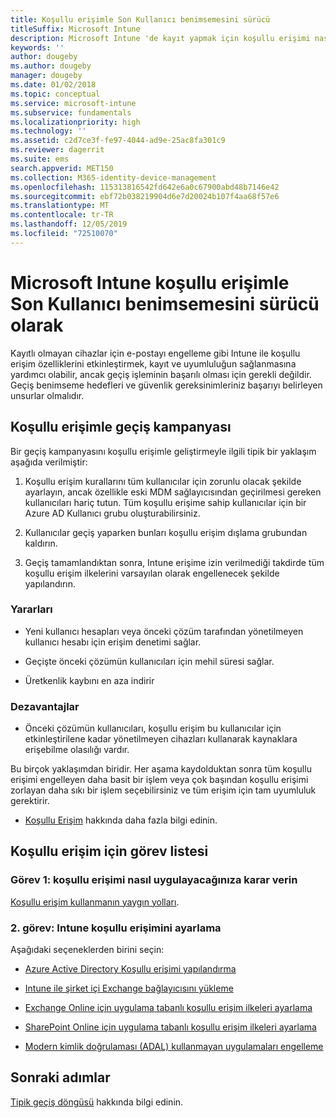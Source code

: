 ```yaml
---
title: Koşullu erişimle Son Kullanıcı benimsemesini sürücü
titleSuffix: Microsoft Intune
description: Microsoft Intune 'de kayıt yapmak için koşullu erişimi nasıl kullanacağınızı öğrenin.
keywords: ''
author: dougeby
ms.author: dougeby
manager: dougeby
ms.date: 01/02/2018
ms.topic: conceptual
ms.service: microsoft-intune
ms.subservice: fundamentals
ms.localizationpriority: high
ms.technology: ''
ms.assetid: c2d7ce3f-fe97-4044-ad9e-25ac8fa301c9
ms.reviewer: dagerrit
ms.suite: ems
search.appverid: MET150
ms.collection: M365-identity-device-management
ms.openlocfilehash: 115313816542fd642e6a0c67900abd48b7146e42
ms.sourcegitcommit: ebf72b038219904d6e7d20024b107f4aa68f57e6
ms.translationtype: MT
ms.contentlocale: tr-TR
ms.lasthandoff: 12/05/2019
ms.locfileid: "72510070"
---
```

# <a name="drive-end-user-adoption-with-conditional-access-in-microsoft-intune"></a>Microsoft Intune koşullu erişimle Son Kullanıcı benimsemesini sürücü olarak

Kayıtlı olmayan cihazlar için e-postayı engelleme gibi Intune ile koşullu erişim özelliklerini etkinleştirmek, kayıt ve uyumluluğun sağlanmasına yardımcı olabilir, ancak geçiş işleminin başarılı olması için gerekli değildir. Geçiş benimseme hedefleri ve güvenlik gereksinimleriniz başarıyı belirleyen unsurlar olmalıdır.

## <a name="migration-campaign-with-conditional-access"></a>Koşullu erişimle geçiş kampanyası

Bir geçiş kampanyasını koşullu erişimle geliştirmeyle ilgili tipik bir yaklaşım aşağıda verilmiştir:

1. Koşullu erişim kurallarını tüm kullanıcılar için zorunlu olacak şekilde ayarlayın, ancak özellikle eski MDM sağlayıcısından geçirilmesi gereken kullanıcıları hariç tutun. Tüm koşullu erişime sahip kullanıcılar için bir Azure AD Kullanıcı grubu oluşturabilirsiniz.

2. Kullanıcılar geçiş yaparken bunları koşullu erişim dışlama grubundan kaldırın.

3. Geçiş tamamlandıktan sonra, Intune erişime izin verilmediği takdirde tüm koşullu erişim ilkelerini varsayılan olarak engellenecek şekilde yapılandırın.

### <a name="advantages"></a>Yararları

- Yeni kullanıcı hesapları veya önceki çözüm tarafından yönetilmeyen kullanıcı hesabı için erişim denetimi sağlar.

- Geçişte önceki çözümün kullanıcıları için mehil süresi sağlar.

- Üretkenlik kaybını en aza indirir

### <a name="disadvantages"></a>Dezavantajlar

- Önceki çözümün kullanıcıları, koşullu erişim bu kullanıcılar için etkinleştirilene kadar yönetilmeyen cihazları kullanarak kaynaklara erişebilme olasılığı vardır.


Bu birçok yaklaşımdan biridir. Her aşama kaydolduktan sonra tüm koşullu erişimi engelleyen daha basit bir işlem veya çok başından koşullu erişimi zorlayan daha sıkı bir işlem seçebilirsiniz ve tüm erişim için tam uyumluluk gerektirir.

- [Koşullu Erişim](../protect/conditional-access.md) hakkında daha fazla bilgi edinin.

## <a name="task-list-for-conditional-access"></a>Koşullu erişim için görev listesi

### <a name="task-1-decide-how-you-are-going-to-implement-conditional-access"></a>Görev 1: koşullu erişimi nasıl uygulayacağınıza karar verin

[Koşullu erişim kullanmanın yaygın yolları](../protect/conditional-access-intune-common-ways-use.md).

### <a name="task-2-set-up-intune-conditional-access"></a>2\. görev: Intune koşullu erişimini ayarlama

Aşağıdaki seçeneklerden birini seçin:

- [Azure Active Directory Koşullu erişimi yapılandırma](https://docs.microsoft.com/azure/active-directory/active-directory-conditional-access-azure-portal)

- [Intune ile şirket içi Exchange bağlayıcısını yükleme](../protect/exchange-connector-install.md)

- [Exchange Online için uygulama tabanlı koşullu erişim ilkeleri ayarlama](../protect/app-based-conditional-access-intune-create.md)

- [SharePoint Online için uygulama tabanlı koşullu erişim ilkeleri ayarlama](../protect/app-based-conditional-access-intune-create.md)

- [Modern kimlik doğrulaması (ADAL) kullanmayan uygulamaları engelleme](../protect/app-modern-authentication-block.md)

## <a name="next-steps"></a>Sonraki adımlar

[Tipik geçiş döngüsü](../migration-guide-cycle.md) hakkında bilgi edinin.

